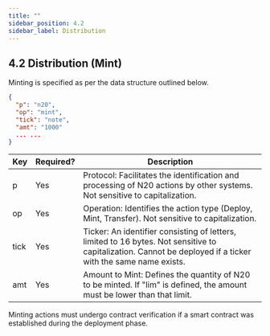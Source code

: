 ```yaml
---
title: ""
sidebar_position: 4.2
sidebar_label: Distribution
---
```


## 4.2 Distribution (Mint)

Minting is specified as per the data structure outlined below.


```json
{ 
  "p": "n20",
  "op": "mint",
  "tick": "note",
  "amt": "1000"
  ... ...
}
```

| Key | Required? | Description |
| :--- | :--- | --- |
| p | Yes | Protocol: Facilitates the identification and processing of N20 actions by other systems. Not sensitive to capitalization. |
| op | Yes | Operation: Identifies the action type (Deploy, Mint, Transfer). Not sensitive to capitalization. |
| tick | Yes | Ticker: An identifier consisting of letters, limited to 16 bytes. Not sensitive to capitalization. Cannot be deployed if a ticker with the same name exists. |
| amt | Yes | Amount to Mint: Defines the quantity of N20 to be minted. If "lim" is defined, the amount must be lower than that limit. |

Minting actions must undergo contract verification if a smart contract was established during the deployment phase.
